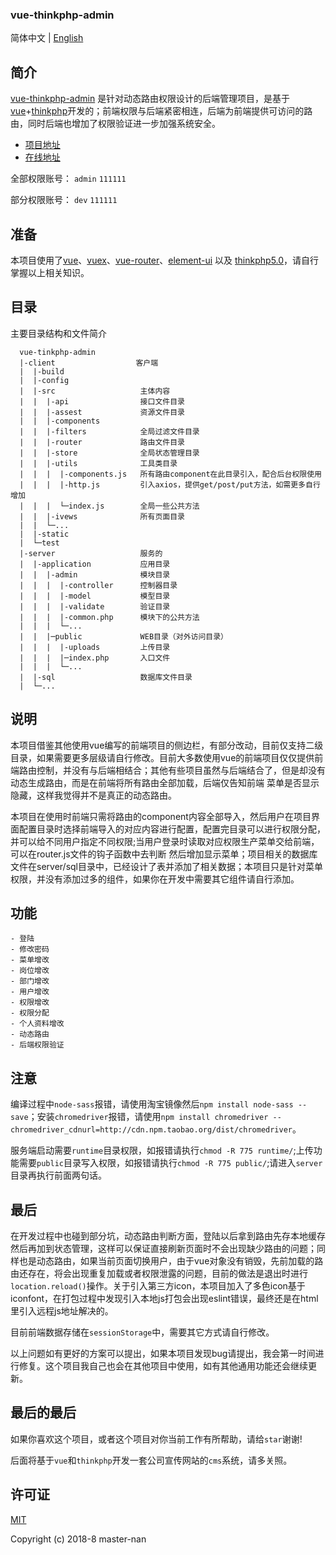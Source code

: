 <p algin="center">
  <h3>vue-thinkphp-admin</h3>
</p>


简体中文 | [English](./README.md)

## 简介

[vue-thinkphp-admin](https://github.com/master-nan/vue-thinkphp-admin) 是针对动态路由权限设计的后端管理项目，是基于 [vue](https://github.com/vuejs/vue)+[thinkphp](https://github.com/top-think/framework/tree/master)开发的；前端权限与后端紧密相连，后端为前端提供可访问的路由，同时后端也增加了权限验证进一步加强系统安全。

- [项目地址](https://github.com/master-nan/vue-thinkphp-admin)
- [在线地址]()

全部权限账号：
`admin`   `111111`

部分权限账号：
`dev`     `111111`  

## 准备

本项目使用了[vue](https://cn.vuejs.org/index.html)、[vuex](https://vuex.vuejs.org/zh-cn/)、[vue-router](https://router.vuejs.org/zh-cn/)、[element-ui](https://github.com/ElemeFE/element) 以及 [thinkphp5.0](https://github.com/top-think/framework/tree/master)，请自行掌握以上相关知识。

## 目录

主要目录结构和文件简介

```
  vue-tinkphp-admin
  |-client                  客户端
  |  |-build            
  |  |-config           
  |  |-src                   主体内容
  |  |  |-api                接口文件目录  
  |  |  |-assest             资源文件目录
  |  |  |-components
  |  |  |-filters            全局过滤文件目录
  |  |  |-router             路由文件目录
  |  |  |-store              全局状态管理目录
  |  |  |-utils              工具类目录
  |  |  |  |-components.js   所有路由component在此目录引入，配合后台权限使用
  |  |  |  |-http.js         引入axios，提供get/post/put方法，如需更多自行增加
  |  |  |  └─index.js        全局一些公共方法
  |  |  |-ivews              所有页面目录
  |  |  └─...    
  |  |-static  
  |  └─test        
  |-server                   服务的
  |  |-application           应用目录
  |  |  |-admin              模块目录
  |  |  |  |-controller      控制器目录
  |  |  |  |-model           模型目录
  |  |  |  |-validate        验证目录
  |  |  |  |-common.php      模块下的公共方法
  |  |  |  └─...            
  |  |  |─public             WEB目录（对外访问目录）
  |  |  |  |-uploads         上传目录          
  |  |  |  |─index.php       入口文件
  |  |  |  └─...
  |  |-sql                   数据库文件目录
  |  └─...
```

## 说明

本项目借鉴其他使用vue编写的前端项目的侧边栏，有部分改动，目前仅支持二级目录，如果需要更多层级请自行修改。目前大多数使用vue的前端项目仅仅提供前端路由控制，并没有与后端相结合；其他有些项目虽然与后端结合了，但是却没有动态生成路由，而是在前端将所有路由全部加载，后端仅告知前端 菜单是否显示隐藏，这样我觉得并不是真正的动态路由。

本项目在使用时前端只需将路由的component内容全部导入，然后用户在项目界面配置目录时选择前端导入的对应内容进行配置，配置完目录可以进行权限分配，并可以给不同用户指定不同权限;当用户登录时读取对应权限生产菜单交给前端，可以在router.js文件的钩子函数中去判断 然后增加显示菜单；项目相关的数据库文件在server/sql目录中，已经设计了表并添加了相关数据；本项目只是针对菜单权限，并没有添加过多的组件，如果你在开发中需要其它组件请自行添加。


## 功能

    - 登陆
    - 修改密码
    - 菜单增改
    - 岗位增改
    - 部门增改
    - 用户增改
    - 权限增改
    - 权限分配
    - 个人资料增改
    - 动态路由
    - 后端权限验证

## 注意

编译过程中`node-sass`报错，请使用淘宝镜像然后`npm install node-sass --save`；安装`chromedriver`报错，请使用`npm install chromedriver --chromedriver_cdnurl=http://cdn.npm.taobao.org/dist/chromedriver`。

服务端启动需要`runtime`目录权限，如报错请执行`chmod -R 775 runtime/`;上传功能需要`public`目录写入权限，如报错请执行`chmod -R 775 public/`;请进入`server`目录再执行前面两句话。


## 最后

在开发过程中也碰到部分坑，动态路由判断方面，登陆以后拿到路由先存本地缓存然后再加到状态管理，这样可以保证直接刷新页面时不会出现缺少路由的问题；同样也是动态路由，如果当前页面切换用户，由于vue对象没有销毁，先前加载的路由还存在，将会出现重复加载或者权限泄露的问题，目前的做法是退出时进行`location.reload()`操作。关于引入第三方icon，本项目加入了多色icon基于iconfont，在打包过程中发现引入本地js打包会出现eslint错误，最终还是在html里引入远程js地址解决的。

目前前端数据存储在`sessionStorage`中，需要其它方式请自行修改。

以上问题如有更好的方案可以提出，如果本项目发现bug请提出，我会第一时间进行修复。这个项目我自己也会在其他项目中使用，如有其他通用功能还会继续更新。

## 最后的最后

如果你喜欢这个项目，或者这个项目对你当前工作有所帮助，请给`star`谢谢!

后面将基于`vue`和`thinkphp`开发一套公司宣传网站的`cms`系统，请多关照。


## 许可证

[MIT](./LICENSE)

Copyright (c) 2018-8 master-nan
